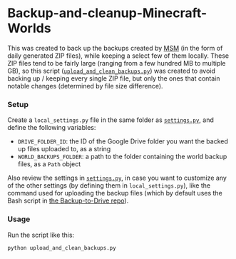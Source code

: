 # Backup-and-cleanup-Minecraft-Worlds
This was created to back up the backups created by [MSM](https://msmhq.com/) (in the form of daily generated ZIP files),
while keeping a select few of them locally.
These ZIP files tend to be fairly large (ranging from a few hundred MB to multiple GB),
so this script ([`upload_and_clean_backups.py`](/upload_and_clean_backups.py)) was created to avoid backing up / keeping every single ZIP file,
but only the ones that contain notable changes (determined by file size difference).

### Setup
Create a `local_settings.py` file in the same folder as [`settings.py`](/settings.py), and define the following variables:
* `DRIVE_FOLDER_ID`: the ID of the Google Drive folder you want the backed up files uploaded to, as a string
* `WORLD_BACKUPS_FOLDER`: a path to the folder containing the world backup files, as a `Path` object

Also review the settings in [`settings.py`](/settings.py),
in case you want to customize any of the other settings (by defining them in `local_settings.py`),
like the command used for uploading the backup files
(which by default uses the Bash script in [the Backup-to-Drive repo](https://github.com/MAKENTNU/Backup-to-Drive)).

### Usage
Run the script like this:
```bash
python upload_and_clean_backups.py
```
